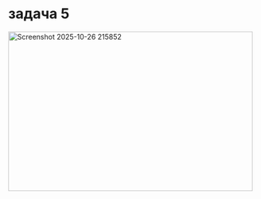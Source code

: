 # задача 5
<img width="491" height="322" alt="Screenshot 2025-10-26 215852" src="https://github.com/user-attachments/assets/1e6a38af-78eb-4d11-855a-e177714ad327" />
